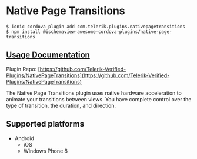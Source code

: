 # Native Page Transitions

```text
$ ionic cordova plugin add com.telerik.plugins.nativepagetransitions
$ npm install @ischemaview-awesome-cordova-plugins/native-page-transitions
```

## [Usage Documentation](https://danielsogl.gitbook.io/awesome-cordova-plugins/plugins/native-page-transitions/)

Plugin Repo: [https://github.com/Telerik-Verified-Plugins/NativePageTransitions](https://github.com/Telerik-Verified-Plugins/NativePageTransitions)

The Native Page Transitions plugin uses native hardware acceleration to animate your transitions between views. You have complete control over the type of transition, the duration, and direction.

## Supported platforms

* Android
  * iOS
  * Windows Phone 8

